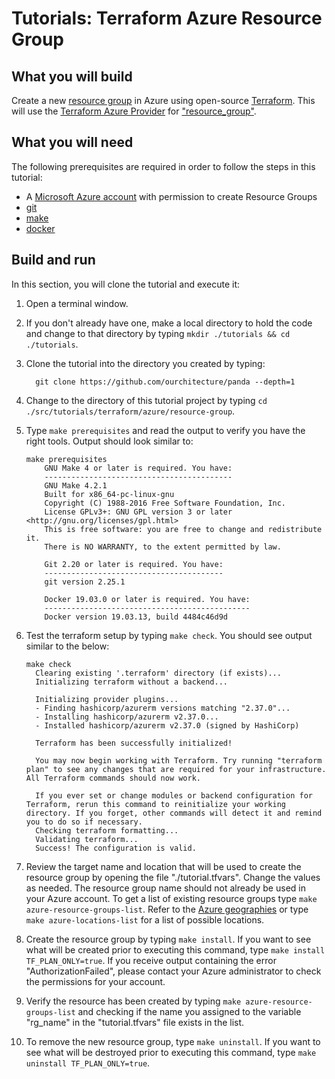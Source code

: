 # Tutorials: Terraform Azure Resource Group

## What you will build

Create a new [resource group][az-resource-group] in Azure using open-source [Terraform][terraform]. This will use the [Terraform Azure Provider][terraform-azurerm] for ["resource_group"][terraform-resource_group].

## What you will need

The following prerequisites are required in order to follow the steps in this tutorial:

- A [Microsoft Azure account][azure-account] with permission to create Resource Groups
- [git][git]
- [make][make]
- [docker][docker]

## Build and run

In this section, you will clone the tutorial and execute it:

1. Open a terminal window.

2. If you don't already have one, make a local directory to hold the code and change to that directory by typing `mkdir ./tutorials && cd ./tutorials`.

3. Clone the tutorial into the directory you created by typing:

   ```shell
     git clone https://github.com/ourchitecture/panda --depth=1
   ```

4. Change to the directory of this tutorial project by typing `cd ./src/tutorials/terraform/azure/resource-group`.

5. Type `make prerequisites` and read the output to verify you have the right tools. Output should look similar to:

   ```shell
   make prerequisites
       GNU Make 4 or later is required. You have:
       ------------------------------------------
       GNU Make 4.2.1
       Built for x86_64-pc-linux-gnu
       Copyright (C) 1988-2016 Free Software Foundation, Inc.
       License GPLv3+: GNU GPL version 3 or later <http://gnu.org/licenses/gpl.html>
       This is free software: you are free to change and redistribute it.
       There is NO WARRANTY, to the extent permitted by law.

       Git 2.20 or later is required. You have:
       ----------------------------------------
       git version 2.25.1

       Docker 19.03.0 or later is required. You have:
       ----------------------------------------------
       Docker version 19.03.13, build 4484c46d9d
   ```

6. Test the terraform setup by typing `make check`. You should see output similar to the below:

   ```shell
   make check
     Clearing existing '.terraform' directory (if exists)...
     Initializing terraform without a backend...

     Initializing provider plugins...
     - Finding hashicorp/azurerm versions matching "2.37.0"...
     - Installing hashicorp/azurerm v2.37.0...
     - Installed hashicorp/azurerm v2.37.0 (signed by HashiCorp)

     Terraform has been successfully initialized!

     You may now begin working with Terraform. Try running "terraform plan" to see any changes that are required for your infrastructure. All Terraform commands should now work.

     If you ever set or change modules or backend configuration for Terraform, rerun this command to reinitialize your working directory. If you forget, other commands will detect it and remind you to do so if necessary.
     Checking terraform formatting...
     Validating terraform...
     Success! The configuration is valid.
   ```

7. Review the target name and location that will be used to create the resource group by opening the file "./tutorial.tfvars". Change the values as needed. The resource group name should not already be used in your Azure account. To get a list of existing resource groups type `make azure-resource-groups-list`. Refer to the [Azure geographies][azure-geo] or type `make azure-locations-list` for a list of possible locations.

8. Create the resource group by typing `make install`. If you want to see what will be created prior to executing this command, type `make install TF_PLAN_ONLY=true`. If you receive output containing the error "AuthorizationFailed", please contact your Azure administrator to check the permissions for your account.

9. Verify the resource has been created by typing `make azure-resource-groups-list` and checking if the name you assigned to the variable "rg_name" in the "tutorial.tfvars" file exists in the list.

10. To remove the new resource group, type `make uninstall`. If you want to see what will be destroyed prior to executing this command, type `make uninstall TF_PLAN_ONLY=true`.

[az-resource-group]: https://docs.microsoft.com/en-us/azure/azure-resource-manager/management/manage-resource-groups-portal#what-is-a-resource-group
[terraform]: https://www.terraform.io/intro/index.html
[azure-account]: https://azure.microsoft.com/en-us/free/
[azure-geo]: https://azure.microsoft.com/en-us/global-infrastructure/geographies/
[git]: ../../../../../docs/git.md
[make]: ../../../../../docs/make.md
[docker]: ../../../../../docs/docker.md
[terraform-azurerm]: https://registry.terraform.io/providers/hashicorp/azurerm/latest/docs
[terraform-resource_group]: https://registry.terraform.io/providers/hashicorp/azurerm/latest/docs/resources/resource_group
